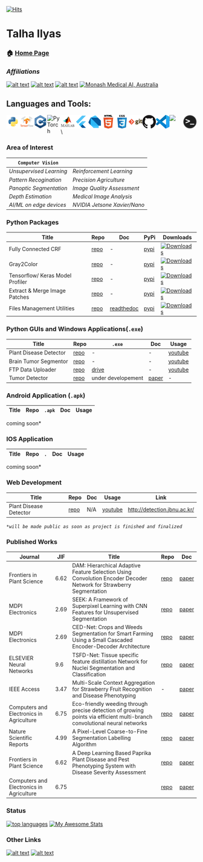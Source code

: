[![Hits](https://hits.seeyoufarm.com/api/count/incr/badge.svg?url=https%3A%2F%2Fgithub.com%2FMr-TalhaIlyas&count_bg=%2379C83D&title_bg=%23555555&icon=&icon_color=%23E7E7E7&title=hits&edge_flat=false)](https://hits.seeyoufarm.com)
# Talha Ilyas
### 🏠 [Home Page](https://mr-talhailyas.github.io/)
### _Affiliations_  
[![alt text](https://github.com/Mr-TalhaIlyas/Mr-TalhaIlyas/blob/main/files/r.png "Robot Vision Lab, JBNU, South Korea.")](https://robot.jbnu.ac.kr/robot/21492/subview.do)
[![alt text](https://github.com/Mr-TalhaIlyas/Mr-TalhaIlyas/blob/main/files/j.jpg "Jeonbuk National University, South Korea.")](https://www.jbnu.ac.kr/kor/) 
[![alt text](https://github.com/Mr-TalhaIlyas/Mr-TalhaIlyas/blob/main/files/u.png "University of Engineering and Technology Lahore, Pakistan.")](https://www.uet.edu.pk/)
[![](https://github.com/Mr-TalhaIlyas/Mr-TalhaIlyas/raw/main/files/m.png "Monash Medical AI, Australia")](https://www.monash.edu/mmai-group/people) 

## Languages and Tools:

<img align="left" alt="Python" width="36px" src="https://raw.githubusercontent.com/github/explore/80688e429a7d4ef2fca1e82350fe8e3517d3494d/topics/python/python.png" />
<img align="left" alt="TensorFlow" width="36px" src="https://raw.githubusercontent.com/github/explore/80688e429a7d4ef2fca1e82350fe8e3517d3494d/topics/tensorflow/tensorflow.png" />
<img align="left" alt="C++" width="36px" src="https://raw.githubusercontent.com/github/explore/80688e429a7d4ef2fca1e82350fe8e3517d3494d/topics/cpp/cpp.png" />
<img align="left" alt="PyTorch" width="36px" src="https://s3.us-east-2.amazonaws.com/aiworkbox/technology-images/pytorch_logo_200x200.png" />
<img align="left" alt="MatLab" width="36px" src="https://raw.githubusercontent.com/github/explore/80688e429a7d4ef2fca1e82350fe8e3517d3494d/topics/matlab/matlab.png" />
<img align="left" alt="Flutter" width="36px" src="https://raw.githubusercontent.com/github/explore/80688e429a7d4ef2fca1e82350fe8e3517d3494d/topics/flutter/flutter.png" />
<img align="left" alt="Dart" width="36px" src="https://raw.githubusercontent.com/github/explore/80688e429a7d4ef2fca1e82350fe8e3517d3494d/topics/dart/dart.png" />
<img align="left" alt="HTML5" width="36px" src="https://raw.githubusercontent.com/github/explore/80688e429a7d4ef2fca1e82350fe8e3517d3494d/topics/html/html.png" />
<img align="left" alt="CSS3" width="36px" src="https://raw.githubusercontent.com/github/explore/80688e429a7d4ef2fca1e82350fe8e3517d3494d/topics/css/css.png" />
<img align="left" alt="Git" width="36px" src="https://raw.githubusercontent.com/github/explore/80688e429a7d4ef2fca1e82350fe8e3517d3494d/topics/git/git.png" />
<img align="left" alt="GitHub" width="36px" src="https://raw.githubusercontent.com/github/explore/78df643247d429f6cc873026c0622819ad797942/topics/github/github.png" />
<img align="left" alt="Visual Studio Code" width="36px" src="https://raw.githubusercontent.com/github/explore/80688e429a7d4ef2fca1e82350fe8e3517d3494d/topics/visual-studio-code/visual-studio-code.png" />
<img align="left" width="36px" src="https://avatars3.githubusercontent.com/u/38081706?s=400&u=963d11e5a1e77618d6baab30d32d40cb17e4064d&v=4">
<img align="left" alt="Terminal" width="36px" src="https://raw.githubusercontent.com/github/explore/80688e429a7d4ef2fca1e82350fe8e3517d3494d/topics/terminal/terminal.png" />\

<!-- https://home.jbnu.ac.kr/robotv/index.htm-->


### Area of Interest
  
| ```Computer Vision```||
|---|---|
|*Unsupervised Learning*|*Reinforcement Learning*|
|*Pattern Recogination*|*Precision Agriculture*|
|*Panoptic Segmentation*|*Image Quality Assessment*|
|*Depth Estimation*|*Medical Image Analysis*|
|*AI/ML on edge devices*|*NVIDIA Jetsone Xavier/Nano*|

### Python Packages

|Title|Repo|Doc|PyPi|Downloads|
|---|---|---|---|---|
|Fully Connected CRF|[repo](https://github.com/Mr-TalhaIlyas/Conditional-Random-Fields-CRF)|-|[pypi](https://pypi.org/project/seg-crf/)| [![Downloads](https://pepy.tech/badge/seg-crf)](https://pepy.tech/project/seg-crf) |  
| Gray2Color |[repo](https://github.com/Mr-TalhaIlyas/Converting-Grayscale-Semantic-Masks-to-Color)  | - | [pypi](https://pypi.org/project/gray2color/)|[![Downloads](https://pepy.tech/badge/gray2color)](https://pepy.tech/project/gray2color) | 
|Tensorflow/ Keras Model Profiler|[repo](https://github.com/Mr-TalhaIlyas/Tensorflow-Keras-Model-Profiler)|-|[pypi](https://pypi.org/project/model-profiler)|[![Downloads](https://pepy.tech/badge/model-profiler)](https://pepy.tech/project/model-profiler)|
|Extract & Merge Image Patches|[repo](https://github.com/Mr-TalhaIlyas/EMPatches)|-|[pypi](https://pypi.org/project/empatches/)| [![Downloads](https://pepy.tech/badge/empatches)](https://pepy.tech/project/empatches)|
|Files Management Utilities|[repo](https://github.com/Mr-TalhaIlyas/FMUtils)|[readthedoc](https://files-management-utilities.readthedocs.io/en/latest/)|[pypi](https://pypi.org/project/fmutils/)| [![Downloads](https://pepy.tech/badge/fmutils)](https://pepy.tech/project/fmutils)|  


### Python GUIs and Windows Applications(`.exe`)

|Title|Repo|`.exe`|Doc|Usage|
|---|---|---|---|---|
|Plant Disease Detector|[repo](https://github.com/Mr-TalhaIlyas/Fornt-End-API-or-GUI-for-Computer-Vision-Projects)|-|-|[youtube](https://www.youtube.com/watch?v=C4xr9jICxwA)|
|Brain Tumor Segmentor|[repo](https://github.com/Mr-TalhaIlyas/Fornt-End-API-or-GUI-for-Computer-Vision-Projects)|-|-|[youtube](https://www.youtube.com/watch?v=wTOuYLGfusc)|
|FTP Data Uploader|[repo](https://github.com/Mr-TalhaIlyas/PlantsDataUploader)|[drive](https://drive.google.com/drive/u/1/folders/1PYbKXt1IecuZO_rHEOOolLGP_W7Y8WSM)|-|[youtube](https://www.youtube.com/watch?v=3u789NY9bGY)|
|Tumor Detector|[repo]()|under developement|[paper](https://doi.org/10.1016/j.neunet.2022.02.020)|-|

### Android Application (`.apk`)

|Title|Repo|`.apk`|Doc|Usage|
|---|---|---|---|---|
coming soon*

### IOS Application 

|Title|Repo|`.`|Doc|Usage|
|---|---|---|---|---|
coming soon*

### Web Development
|Title|Repo|Doc|Usage|Link|
|---|---|---|---|---|
|Plant Disease Detector|[repo](https://github.com/Mr-TalhaIlyas/Plant-Disease-Detector-Flask-Server-Deep-Learning-Backend)|N/A|[youtube](https://www.youtube.com/watch?v=ycL7oE3h_m4)|http://detection.jbnu.ac.kr/|

*`*will be made public as soon as project is finished and finalized`*

### Published Works

|Journal|JIF|Title|Repo|Doc|
|---|---|---|---|---|
|Frontiers in Plant Science|6.62|DAM: Hierarchical Adaptive Feature Selection Using Convolution Encoder Decoder Network for Strawberry Segmentation|[repo](https://github.com/Mr-TalhaIlyas/DAM-Hierarchical-Adaptive-Feature-Selection-Using-Convolution-Encoder-Decoder-Network-for-Strawberry)|[paper](https://www.frontiersin.org/articles/10.3389/fpls.2021.591333/full)|
|MDPI Electronics|2.69|SEEK: A Framework of Superpixel Learning with CNN Features for Unsupervised Segmentation|[repo](https://github.com/Mr-TalhaIlyas/SEEK-A-Framework-of-Superpixel-Learning-with-CNN-Features-for-Unsupervised-Segmentation)|[paper](https://www.mdpi.com/2079-9292/9/3/383)|
|MDPI Electronics|2.69|CED-Net: Crops and Weeds Segmentation for Smart Farming Using a Small Cascaded Encoder-Decoder Architecture|[repo](https://github.com/Mr-TalhaIlyas/CED-Net-Crops-and-Weeds-Segmentation-for-Smart-Farming-Using)|[paper](https://www.mdpi.com/2079-9292/9/10/1602)|
|ELSEVIER Neural Networks|9.6|TSFD-Net: Tissue specific feature distillation Network for Nuclei Segmentation and Classification|[repo]( https://github.com/Mr-TalhaIlyas/TSFD)|[paper](https://doi.org/10.1016/j.neunet.2022.02.020)|
|IEEE Access|3.47|Multi-Scale Context Aggregation for Strawberry Fruit Recognition and Disease Phenotyping|-|[paper](https://ieeexplore.ieee.org/document/9530695)|
|Computers and Electronics in Agriculture|6.75|Eco-friendly weeding through precise detection of growing points via efficient multi-branch convolutional neural networks|[repo]()|[paper](https://doi.org/10.1016/j.neunet.2022.02.020)|
|Nature Scientific Reports|4.99|A Pixel-Level Coarse-to-Fine Segmentation Labelling Algorithm|[repo](https://github.com/hololee/coarse-to-fine-segmentation-labelling)|[paper](https://www.nature.com/articles/s41598-022-12532-7)|
|Frontiers in Plant Science|6.62|A Deep Learning Based Paprika Plant Disease and Pest Phenotyping System with Disease Severity Assessment|[repo](https://github.com/Mr-TalhaIlyas/DIANA)|[paper](https://www.frontiersin.org/articles/10.3389/fpls.2022.983625/abstract)|
|Computers and Electronics in Agriculture|6.75||[repo]()|[paper]()|


### Status
[![top languages](https://github-readme-stats.vercel.app/api/top-langs/?username=Mr-TalhaIlyas&theme=radical&layout=compact&langs_count=6&hide=jupyter%20notebook)](https://github.com/anuraghazra/github-readme-stats)
[![My Awesome Stats](https://awesome-github-stats.azurewebsites.net/user-stats/Mr-TalhaIlyas?theme=radical&cardType=octocat)](https://git.io/awesome-stats-card)

<!-- [![github stats](https://github-readme-stats.vercel.app/api?username=jeongahyun&theme=radical&include_all_commits=true&count_private=true&hide_rank=false)](https://github.com/anuraghazra/github-readme-stats) -->




### Other Links

[![alt text](https://github.com/Mr-TalhaIlyas/Mr-TalhaIlyas/blob/main/files/g.png "Talha Ilyas Google Scholar")](https://scholar.google.com/citations?hl=en&user=HYNOyyAAAAAJ) [![alt text](https://github.com/Mr-TalhaIlyas/Mr-TalhaIlyas/blob/main/files/y.png "Talha Ilyas Youtub Channel")](https://www.youtube.com/channel/UCSjoeeMYXDqWZUWOu81tsPw/videos) 


